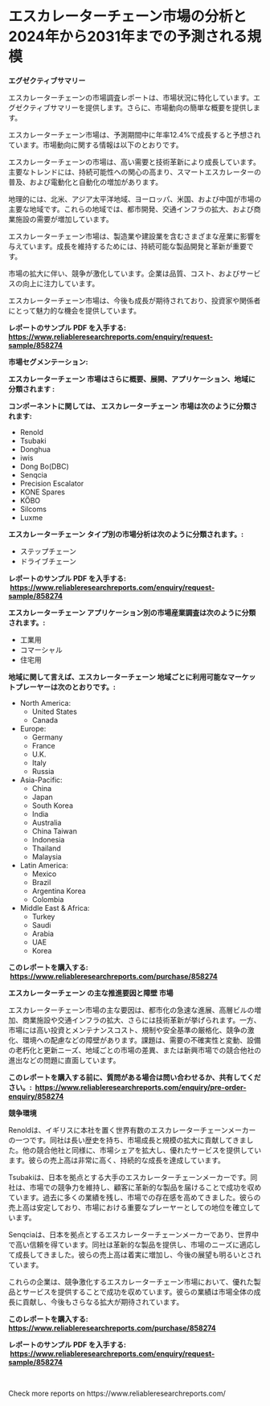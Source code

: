 <p><h1>エスカレーターチェーン市場の分析と2024年から2031年までの予測される規模</h1></p><p><strong>エグゼクティブサマリー</strong></p>
<p><p>エスカレーターチェーンの市場調査レポートは、市場状況に特化しています。エグゼクティブサマリーを提供します。さらに、市場動向の簡単な概要を提供します。</p><p>エスカレーターチェーン市場は、予測期間中に年率12.4%で成長すると予想されています。市場動向に関する情報は以下のとおりです。</p><p>エスカレーターチェーンの市場は、高い需要と技術革新により成長しています。主要なトレンドには、持続可能性への関心の高まり、スマートエスカレーターの普及、および電動化と自動化の増加があります。</p><p>地理的には、北米、アジア太平洋地域、ヨーロッパ、米国、および中国が市場の主要な地域です。これらの地域では、都市開発、交通インフラの拡大、および商業施設の需要が増加しています。</p><p>エスカレーターチェーン市場は、製造業や建設業を含むさまざまな産業に影響を与えています。成長を維持するためには、持続可能な製品開発と革新が重要です。</p><p>市場の拡大に伴い、競争が激化しています。企業は品質、コスト、およびサービスの向上に注力しています。</p><p>エスカレーターチェーン市場は、今後も成長が期待されており、投資家や関係者にとって魅力的な機会を提供しています。</p></p>
<p><strong>レポートのサンプル PDF を入手する: <a href="https://www.reliableresearchreports.com/enquiry/request-sample/858274">https://www.reliableresearchreports.com/enquiry/request-sample/858274</a></strong></p>
<p><strong>市場セグメンテーション:</strong></p>
<p><strong> エスカレーターチェーン 市場はさらに概要、展開、アプリケーション、地域に分類されます :</strong></p>
<p><strong>コンポーネントに関しては、 エスカレーターチェーン 市場は次のように分類されます: &nbsp;</strong></p>
<p><ul><li>Renold</li><li>Tsubaki</li><li>Donghua</li><li>iwis</li><li>Dong Bo(DBC)</li><li>Senqcia</li><li>Precision Escalator</li><li>KONE Spares</li><li>KÖBO</li><li>Silcoms</li><li>Luxme</li></ul></p>
<p><strong> エスカレーターチェーン タイプ別の市場分析は次のように分類されます。:</strong></p>
<p><ul><li>ステップチェーン</li><li>ドライブチェーン</li></ul></p>
<p><strong>レポートのサンプル PDF を入手する: &nbsp;<a href="https://www.reliableresearchreports.com/enquiry/request-sample/858274">https://www.reliableresearchreports.com/enquiry/request-sample/858274</a></strong></p>
<p><strong> エスカレーターチェーン アプリケーション別の市場産業調査は次のように分類されます。:</strong></p>
<p><ul><li>工業用</li><li>コマーシャル</li><li>住宅用</li></ul></p>
<p><strong>地域に関して言えば、エスカレーターチェーン 地域ごとに利用可能なマーケットプレーヤーは次のとおりです。:</strong></p>
<p><ul>
    <li>
        North America:
        <ul>
            <li>United States</li>
            <li>Canada</li>
        </ul>
    </li>
    <li>
        Europe:
        <ul>
            <li>Germany</li>
            <li>France</li>
            <li>U.K.</li>
            <li>Italy</li>
            <li>Russia</li>
        </ul>
    </li>
    <li>
        Asia-Pacific:
        <ul>
            <li>China</li>
            <li>Japan</li>
            <li>South Korea</li>
            <li>India</li>
            <li>Australia</li>
            <li>China Taiwan</li>
            <li>Indonesia</li>
            <li>Thailand</li>
            <li>Malaysia</li>
        </ul>
    </li>
    <li>
        Latin America:
        <ul>
            <li>Mexico</li>
            <li>Brazil</li>
            <li>Argentina Korea</li>
            <li>Colombia</li>
        </ul>
    </li>
    <li>
        Middle East & Africa:
        <ul>
            <li>Turkey</li>
            <li>Saudi</li>
            <li>Arabia</li>
            <li>UAE</li>
            <li>Korea</li>
        </ul>
    </li>
    </ul></p>
<p><strong>このレポートを購入する: &nbsp;<a href="https://www.reliableresearchreports.com/purchase/858274">https://www.reliableresearchreports.com/purchase/858274</a></strong></p>
<p><strong>エスカレーターチェーン の主な推進要因と障壁 市場</strong></p>
<p><p>エスカレーターチェーン市場の主な要因は、都市化の急速な進展、高層ビルの増加、商業施設や交通インフラの拡大、さらには技術革新が挙げられます。一方、市場には高い投資とメンテナンスコスト、規制や安全基準の厳格化、競争の激化、環境への配慮などの障壁があります。課題は、需要の不確実性と変動、設備の老朽化と更新ニーズ、地域ごとの市場の差異、または新興市場での競合他社の進出などの問題に直面しています。</p></p>
<p><strong>このレポートを購入する前に、質問がある場合は問い合わせるか、共有してください。:&nbsp; <a href="https://www.reliableresearchreports.com/enquiry/pre-order-enquiry/858274">https://www.reliableresearchreports.com/enquiry/pre-order-enquiry/858274</a></strong></p>
<p><strong>競争環境</strong></p>
<p><p>Renoldは、イギリスに本社を置く世界有数のエスカレーターチェーンメーカーの一つです。同社は長い歴史を持ち、市場成長と規模の拡大に貢献してきました。他の競合他社と同様に、市場シェアを拡大し、優れたサービスを提供しています。彼らの売上高は非常に高く、持続的な成長を達成しています。</p><p>Tsubakiは、日本を拠点とする大手のエスカレーターチェーンメーカーです。同社は、市場での競争力を維持し、顧客に革新的な製品を届けることで成功を収めています。過去に多くの業績を残し、市場での存在感を高めてきました。彼らの売上高は安定しており、市場における重要なプレーヤーとしての地位を確立しています。</p><p>Senqciaは、日本を拠点とするエスカレーターチェーンメーカーであり、世界中で高い信頼を得ています。同社は革新的な製品を提供し、市場のニーズに適応して成長してきました。彼らの売上高は着実に増加し、今後の展望も明るいとされています。</p><p>これらの企業は、競争激化するエスカレーターチェーン市場において、優れた製品とサービスを提供することで成功を収めています。彼らの業績は市場全体の成長に貢献し、今後もさらなる拡大が期待されています。</p></p>
<p><strong>このレポートを購入する: &nbsp; <a href="https://www.reliableresearchreports.com/purchase/858274">https://www.reliableresearchreports.com/purchase/858274</a></strong></p>
<p><strong>レポートのサンプル PDF を入手する: &nbsp;<a href="https://www.reliableresearchreports.com/enquiry/request-sample/858274">https://www.reliableresearchreports.com/enquiry/request-sample/858274</a></strong><strong></strong></p>
<p>&nbsp;</p>
<p>Check more reports on https://www.reliableresearchreports.com/</p>